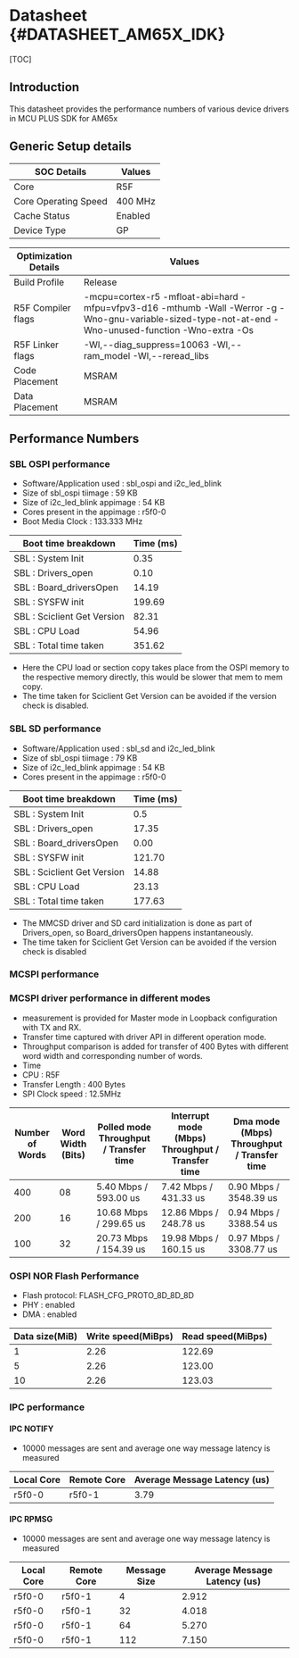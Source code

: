 #  Datasheet {#DATASHEET_AM65X_IDK}

[TOC]

## Introduction

This datasheet provides the performance numbers of various device drivers in MCU PLUS SDK for AM65x

## Generic Setup details

SOC Details             | Values
------------------------|------------------------------
Core                    | R5F
Core Operating Speed    | 400 MHz
Cache Status            | Enabled
Device Type             | GP

Optimization Details    | Values
------------------------|------------------------------
Build Profile           | Release
R5F Compiler flags      | -mcpu=cortex-r5 -mfloat-abi=hard -mfpu=vfpv3-d16 -mthumb -Wall -Werror -g -Wno-gnu-variable-sized-type-not-at-end -Wno-unused-function -Wno-extra  -Os
R5F Linker flags        | -Wl,--diag_suppress=10063 -Wl,--ram_model -Wl,--reread_libs
Code Placement          | MSRAM
Data Placement          | MSRAM

## Performance Numbers

### SBL OSPI performance

- Software/Application used : sbl_ospi and i2c_led_blink
- Size of sbl_ospi tiimage : 59 KB
- Size of i2c_led_blink appimage : 54 KB
- Cores present in the appimage : r5f0-0
- Boot Media Clock : 133.333 MHz

Boot time breakdown                     |   Time (ms)
----------------------------------------|--------------
SBL : System Init                       |   0.35
SBL : Drivers_open                      |   0.10
SBL : Board_driversOpen                 |   14.19
SBL : SYSFW init                        |   199.69
SBL : Sciclient Get Version             |   82.31
SBL : CPU Load                          |   54.96
SBL : Total time taken                  |   351.62

- Here the CPU load or section copy takes place from the OSPI memory to the respective memory  directly, this would be slower that mem to mem copy.
- The time taken for Sciclient Get Version can be avoided if the version check is disabled.

### SBL SD performance

- Software/Application used : sbl_sd and i2c_led_blink
- Size of sbl_ospi tiimage : 79 KB
- Size of i2c_led_blink appimage : 54 KB
- Cores present in the appimage : r5f0-0

Boot time breakdown                     |   Time (ms)
----------------------------------------|--------------
SBL : System Init                       |   0.5
SBL : Drivers_open                      |   17.35
SBL : Board_driversOpen                 |   0.00
SBL : SYSFW init                        |   121.70
SBL : Sciclient Get Version             |   14.88
SBL : CPU Load                          |   23.13
SBL : Total time taken                  |   177.63

- The MMCSD driver and SD card initialization is done as part of Drivers_open, so Board_driversOpen happens instantaneously.
- The time taken for Sciclient Get Version can be avoided if the version check is disabled

### MCSPI performance

### MCSPI driver performance in different modes
- measurement is provided for Master mode in Loopback configuration with TX and RX.
- Transfer time captured with driver API in different operation mode.
- Throughput comparison is added for transfer of 400 Bytes with different word width and corresponding number of words.
- Time
- CPU : R5F
- Transfer Length : 400 Bytes
- SPI Clock speed : 12.5MHz

Number of Words  | Word Width (Bits) | Polled mode Throughput / Transfer time | Interrupt mode (Mbps) Throughput / Transfer time   |  Dma mode (Mbps) Throughput / Transfer time
-----------------|-------------------|----------------------------------------|------------------------------------|--------------------------------
 400 |  08  | 5.40 Mbps / 593.00 us   | 7.42 Mbps / 431.33 us   |  0.90 Mbps / 3548.39 us
 200 |  16  | 10.68 Mbps / 299.65 us  | 12.86 Mbps / 248.78 us  |  0.94 Mbps / 3388.54 us
 100 |  32  | 20.73 Mbps / 154.39 us  | 19.98 Mbps / 160.15 us  |  0.97 Mbps / 3308.77 us

### OSPI NOR Flash Performance

- Flash protocol: FLASH_CFG_PROTO_8D_8D_8D
- PHY : enabled
- DMA : enabled

Data size(MiB) | Write speed(MiBps) | Read speed(MiBps)
---------------|--------------------|-----------------
 1	       | 2.26		    | 122.69
 5	       | 2.26		    | 123.00
 10	       | 2.26		    | 123.03

### IPC performance

#### IPC NOTIFY

- 10000 messages are sent and average one way message latency is measured

Local Core  | Remote Core | Average Message Latency (us)
------------|-------------|------------------------------
r5f0-0    | r5f0-1    |  3.79

#### IPC RPMSG

- 10000 messages are sent and average one way message latency is measured

Local Core  | Remote Core | Message Size | Average Message Latency (us)
------------|-------------|--------------|------------------------------
 r5f0-0 | r5f0-1        | 4     |  2.912
 r5f0-0 | r5f0-1        | 32    |  4.018
 r5f0-0 | r5f0-1        | 64    |  5.270
 r5f0-0 | r5f0-1        | 112   |  7.150

